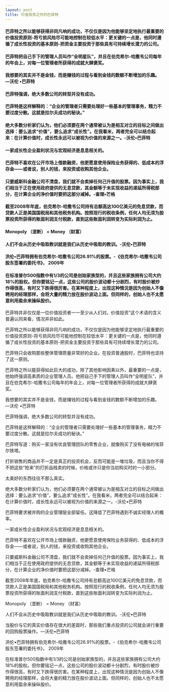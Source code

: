 ```yaml
---
layout: post
title: 价值投资之外的巴菲特
---
```

#### 巴菲特之所以能够获得非同凡响的成功，不仅仅是因为他能够坚定地执行最重要的价值投资原则-将亏损风险尽可能地控制在较低水平：更关键的一点是，他同时遵循了成长性投资的基本原则-把资金主要投资于那些具有可持续增长潜力的公司。
#### 巴菲特把自己手下的管理人员叫作“全明星队”，并且在伯克希尔-哈撒韦公司每年的年会上，对每一位管理者所获得的成就大肆褒奖。
#### 我想要的其实并不是金钱，而是赚钱的过程与看到金钱的数额不断增加的乐趣。 —沃伦 •巴菲特
#### 巴菲特强调，绝大多数公司的转型并没有成功。
#### 巴菲特是这样解释的：“企业的管理者只需要处理好一些基本的管理事务，精力不要过度分散。这就是拉尔夫成功的秘诀。”
#### 绝大多数分析家们认为，他们必须要在两个通常被认为是相互对立的目标之间做出选择：要么追求“价值”，要么追求“成长性”。在我看米，两者完全可以结合起来：在计算价值时，成长性永远可以被视为价值的来源之一。-沃伦•巴菲特
#### 一家成长性企业盈利状况与宏观经济是息息相关的。
#### 巴菲特不喜欢在公开市场上借款融资，他更愿意使用保险业务获得的、低成本的浮存金——或者说，别人的钱，来投资或收购其他企业。
#### 只要威斯科金融公司不清盘，我们就不会卖掉任何己升值的股票。因为事实上，我们相当于正在使用政府提供的无息贷款，其金额等于未实现收益的递延所得税部分，在计算企业的净价值时要把这部分减掉。-查理•芒格
#### 截至2008年年底，伯克希尔-哈撒韦公司持有总额高达100亿美元的免息贷款，而贷款人正是美国国税局和其他税务机构。按照现行的税收条例，任何人均无须为股票投资所获得的账面利润支付税款，直到这些账面利润转变为实际利润为止。
#### Monopoly （垄断） = Money （财富）
#### 人们不会从历史中吸取教训就是我们从历史中吸取的教训。-沃伦•巴菲特
#### 洪伦•巴菲特拥有伯克希尔-哈撒韦公司26.91%的股票。-《伯克希尔-哈撒韦公司股东签署的委托书》， 2009年
#### 在标准普尔500指数中有1/3的公司是创始家族型的，并且这些家族拥有公司大约18%的股权。但你要铭记一点，这些公司的股价波动都十分剧烈，有时股价被炒作得很高，有时又下跌得很厉害。在某种程度上，出现这种情況是因为创始人不像聘用的经理那样，会将大量的精力放在股价波动上面。但同样的，创始人也不太愿意利用盈余来操纵股价。
<!-- more -->
巴菲特并非仅仅是一位价值投资者一一至少从人们对。价值投资”这个术语的含义普遍认同来看，情况并非如此。

巴菲特之所以能够获得非同凡响的成功，不仅仅是因为他能够坚定地执行最重要的价值投资原则-将亏损风险尽可能地控制在较低水平：更关键的一点是，他同时遵循了成长性投资的基本原则-把资金主要投资于那些具有可持续增长潜力的公司。

巴菲特只会收购那些整体管理质量非常好的企业。在投资普通股时，巴菲特也坚持了这一原则。

巴菲特之所以能获得如此巨大的成功，除了其他影响因素以外，最重要的一点是，他始终强调高素质的企业管理人员。他把自己手下的管理人员叫作“全明星队”，并且在伯克希尔-哈撒韦公司每年的年会上，对每一位管理者所获得的成就大肆褒奖。

我想要的其实并不是金钱，而是赚钱的过程与看到金钱的数额不断增加的乐趣。 —沃伦 •巴菲特

巴菲特强调，绝大多数公司的转型并没有成功。

巴菲特是这样解释的：“企业的管理者只需要处理好一些基本的管理事务，精力不要过度分散。这就是拉尔夫成功的秘诀。”

巴菲特写道：购买一家没有优良管理团队的零售企业，就像购买了没有电梯的埃菲尔铁塔。

打折销售的商品并不一定是真正的投资机会，反而可能是一堆垃圾，而且当你不得不把这些“抢来”的打折品贱卖的时候，价格或许只是你当初购买时的一小部分。

太美好的东西往往不那么真实。

绝大多数分析家们认为，他们必须要在两个通常被认为是相互对立的目标之间做出选择：要么追求“价值”，要么追求“成长性”。在我看米，两者完全可以结合起来：在计算价值时，成长性永远可以被视为价值的来源之一。-沃伦•巴菲特

巴菲特要求被并购的企业管理层全部留任。这降低了巴菲特遇到不诚实经理人的概率。

一家成长性企业盈利状况与宏观经济是息息相关的。

巴菲特不喜欢在公开市场上借款融资，他更愿意使用保险业务获得的、低成本的浮存金——或者说，别人的钱，来投资或收购其他企业。

只要威斯科金融公司不清盘，我们就不会卖掉任何己升值的股票。因为事实上，我们相当于正在使用政府提供的无息贷款，其金额等于未实现收益的递延所得税部分，在计算企业的净价值时要把这部分减掉。-查理•芒格

截至2008年年底，伯克希尔-哈撒韦公司持有总额高达100亿美元的免息贷款，而贷款人正是美国国税局和其他税务机构。按照现行的税收条例，任何人均无须为股票投资所获得的账面利润支付税款，直到这些账面利润转变为实际利润为止。

Monopoly （垄断） = Money （财富）

人们不会从历史中吸取教训就是我们从历史中吸取的教训。-沃伦•巴菲特

当股价与它的真实价值存在很大的差距时，那些我们重点投资的公司就会进行重要的回购股票操作。—沃伦•巴菲特

洪伦•巴菲特拥有伯克希尔-哈撒韦公司26.91%的股票。-《伯克希尔-哈撒韦公司股东签署的委托书》， 2009年

在标准普尔500指数中有1/3的公司是创始家族型的，并且这些家族拥有公司大约18%的股权。但你要铭记一点，这些公司的股价波动都十分剧烈，有时股价被炒作得很高，有时又下跌得很厉害。在某种程度上，出现这种情況是因为创始人不像聘用的经理那样，会将大量的精力放在股价波动上面。但同样的，创始人也不太愿意利用盈余来操纵股价。